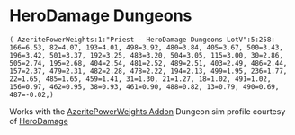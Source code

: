 # HeroDamage Dungeons
```
( AzeritePowerWeights:1:"Priest - HeroDamage Dungeons LotV":5:258: 166=6.53, 82=4.07, 193=4.01, 498=3.92, 480=3.84, 405=3.67, 500=3.43, 196=3.42, 501=3.37, 192=3.25, 483=3.20, 504=3.05, 115=3.00, 30=2.86, 505=2.74, 195=2.68, 404=2.54, 481=2.52, 489=2.51, 403=2.49, 486=2.44, 157=2.37, 479=2.31, 482=2.28, 478=2.22, 194=2.13, 499=1.95, 236=1.77, 22=1.65, 485=1.65, 459=1.41, 31=1.30, 21=1.27, 18=1.02, 491=1.02, 156=0.97, 462=0.95, 38=0.93, 461=0.90, 488=0.82, 13=0.79, 490=0.69, 487=-0.02,)
```

 Works with the [AzeritePowerWeights Addon](https://wow.curseforge.com/projects/azeritepowerweights)
 Dungeon sim profile courtesy of [HeroDamage](https://www.herodamage.com/)